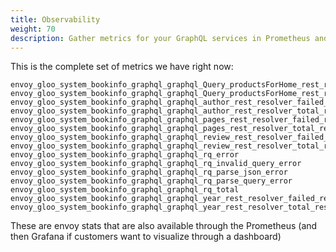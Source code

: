 ```yaml
---
title: Observability
weight: 70
description: Gather metrics for your GraphQL services in Prometheus and Grafana.
---
```


This is the complete set of metrics we have right now:

```
envoy_gloo_system_bookinfo_graphql_graphql_Query_productsForHome_rest_resolver_failed_resolutions
envoy_gloo_system_bookinfo_graphql_graphql_Query_productsForHome_rest_resolver_total_resolutions
envoy_gloo_system_bookinfo_graphql_graphql_author_rest_resolver_failed_resolutions 
envoy_gloo_system_bookinfo_graphql_graphql_author_rest_resolver_total_resolutions
envoy_gloo_system_bookinfo_graphql_graphql_pages_rest_resolver_failed_resolutions
envoy_gloo_system_bookinfo_graphql_graphql_pages_rest_resolver_total_resolutions
envoy_gloo_system_bookinfo_graphql_graphql_review_rest_resolver_failed_resolutions envoy_gloo_system_bookinfo_graphql_graphql_review_rest_resolver_total_resolutions
envoy_gloo_system_bookinfo_graphql_graphql_rq_error
envoy_gloo_system_bookinfo_graphql_graphql_rq_invalid_query_error
envoy_gloo_system_bookinfo_graphql_graphql_rq_parse_json_error
envoy_gloo_system_bookinfo_graphql_graphql_rq_parse_query_error
envoy_gloo_system_bookinfo_graphql_graphql_rq_total
envoy_gloo_system_bookinfo_graphql_graphql_year_rest_resolver_failed_resolutions
envoy_gloo_system_bookinfo_graphql_graphql_year_rest_resolver_total_resolutions
```

These are envoy stats that are also available through the Prometheus (and then Grafana if customers want to visualize through a dashboard)

